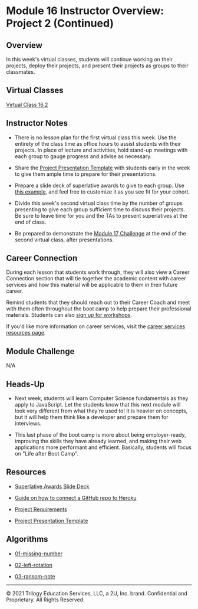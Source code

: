 # Module 16 Instructor Overview: Project 2 (Continued)

## Overview

In this week's virtual classes, students will continue working on their projects, deploy their projects, and present their projects as groups to their classmates. 

## Virtual Classes

[Virtual Class 16.2](./16.2-REQUIRED.md)

## Instructor Notes

* There is no lesson plan for the first virtual class this week. Use the entirety of the class time as office hours to assist students with their projects. In place of lecture and activities, hold stand-up meetings with each group to gauge progress and advise as necessary.

* Share the [Project Presentation Template](https://docs.google.com/presentation/d/10QaO9KH8HtUXj__81ve0SZcpO5DbMbqqQr4iPpbwKks/edit?usp=sharing) with students early in the week to give them ample time to prepare for their presentations.

* Prepare a slide deck of superlative awards to give to each group. Use [this example](https://docs.google.com/presentation/d/1QlPJhHnHvLLtKheKl4opm7tibkjjALZeAzwVvZdJDO0/edit?usp=sharing), and feel free to customize it as you see fit for your cohort.

* Divide this week's second virtual class time by the number of groups presenting to give each group sufficient time to discuss their projects. Be sure to leave time for you and the TAs to present superlatives at the end of class.

* Be prepared to demonstrate the [Module 17 Challenge](../../01-Class-Content/17-CS/02-Challenge) at the end of the second virtual class, after presentations.

## Career Connection

During each lesson that students work through, they will also view a Career Connection section that will tie together the academic content with career services and how this material will be applicable to them in their future career.

Remind students that they should reach out to their Career Coach and meet with them often throughout the boot camp to help prepare their professional materials. Students can also [sign up for workshops](https://careernetwork.2u.com/?utm_medium=Academics&utm_source=boot_camp).

If you'd like more information on career services, visit the [career services resources page](https://github.com/coding-boot-camp/fullstack-prework/pull/80/).

## Module Challenge

N/A

## Heads-Up

* Next week, students will learn Computer Science fundamentals as they apply to JavaScript. Let the students know that this next module will look very different from what they're used to! It is heavier on concepts, but it will help them think like a developer and prepare them for interviews. 

* This last phase of the boot camp is more about being employer-ready, improving the skills they have already learned, and making their web applications more performant and efficient. Basically, students will focus on "Life after Boot Camp". 

## Resources

* [Superlative Awards Slide Deck](https://docs.google.com/presentation/d/1QlPJhHnHvLLtKheKl4opm7tibkjjALZeAzwVvZdJDO0/edit?usp=sharing) 

* [Guide on how to connect a GitHub repo to Heroku](../../01-Class-Content/15-Project-2/04-Supplemental/GitHubHerokuConnect.md)

* [Project Requirements](../../01-Class-Content/14-MVC/04-Supplemental/Project-Requirements.md)

* [Project Presentation Template](https://docs.google.com/presentation/d/10QaO9KH8HtUXj__81ve0SZcpO5DbMbqqQr4iPpbwKks/edit?usp=sharing)

## Algorithms

* [01-missing-number](../../01-Class-Content/16-Project-2/03-Algorithms/01-missing-number)

* [02-left-rotation](../../01-Class-Content/16-Project-2/03-Algorithms/02-left-rotation)

* [03-ransom-note](../../01-Class-Content/16-Project-2/03-Algorithms/03-ransom-note)

---
© 2021 Trilogy Education Services, LLC, a 2U, Inc. brand.  Confidential and Proprietary.  All Rights Reserved.
